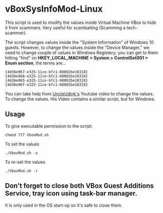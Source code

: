 # vBoxSysInfoMod-Linux

This script is used to modify the values inside Virtual Machine VBox to hide it from scammers. Very useful for scambaiting (Scamming a tech-scammer). 

The script changes values inside the "System Information" of Windows 10 guests. However, to change the values inside the "Device Manager," we need to change couple of values in Windows Registery; you can get to them hitting "find" on **HKEY_LOCAL_MACHINE > System > ControlSet001 > Enum section**, the terms are...

```
{4d36e967-e325-11ce-bfc1-08002be10318}
{4d36e968-e325-11ce-bfc1-08002be10318}
{4d36e965-e325-11ce-bfc1-08002be10318}
{4d36e96f-e325-11ce-bfc1-08002be10318}
```
You can take help from [UncleUdink's](https://www.youtube.com/watch?v=WCHZj0EXpOk&t=618s) Youtube video to change the values. To change the values. His Video contains a similar script, but for Windows.

## Usage

To give executable permission to the script.
``` shell
chmod 777 VboxMod.sh 
```
To set the values
``` shell
./VboxMod.sh -s
```

To re-set the values
``` shell
./VboxMod.sh -r
```

## Don't forget to close both VBox Guest Additions Service, tray icon using task-bar manager.
It is only used in the OS start-up so it's safe to close them.
